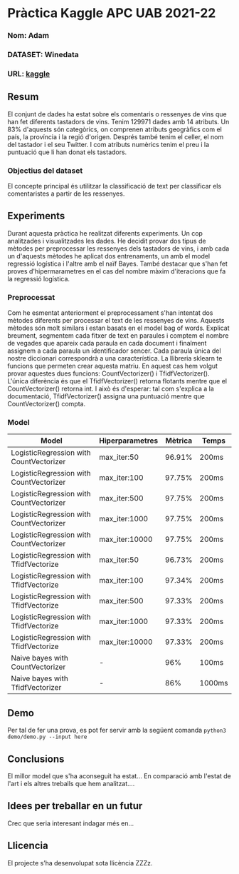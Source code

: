 # Pràctica Kaggle APC UAB 2021-22
### Nom: Adam
### DATASET: Winedata
### URL: [kaggle](https://www.kaggle.com/subh86/winedata)
## Resum
El conjunt de dades ha estat sobre els comentaris o ressenyes de vins que han fet diferents tastadors de vins. Tenim 129971 dades amb 14 atributs. Un 83% d'aquests són categòrics, on comprenen atributs geogràfics com el país, la província i la regió d'origen. Després també tenim el celler, el nom del tastador i el seu Twitter. I com atributs numèrics tenim el preu i la puntuació que li han donat els tastadors.
### Objectius del dataset
El concepte principal és utilitzar la classificació de text per classificar els comentaristes a partir de les ressenyes. 
## Experiments
Durant aquesta pràctica he realitzat diferents experiments. Un cop analitzades i visualitzades les dades. He decidit provar dos tipus de mètodes per preprocessar les ressenyes dels tastadors de vins, i amb cada un d'aquests mètodes he aplicat dos entrenaments, un amb el model regressió logística i l'altre amb el naïf Bayes. També destacar que s'han fet proves d'hipermarametres en el cas del nombre màxim d'iteracions que fa la regressió logística. 
### Preprocessat
Com he esmentat anteriorment el preprocessament s'han intentat dos mètodes diferents per processar el text de les ressenyes de vins.
Aquests mètodes són molt similars i estan basats en el model bag of words. Explicat breument, segmentem cada fitxer de text en paraules i comptem el nombre de vegades que apareix cada paraula en cada document i finalment assignem a cada paraula un identificador sencer. Cada paraula única del nostre diccionari correspondrà a una característica. La llibreria sklearn te funcions que permeten crear aquesta matriu. En aquest cas hem volgut provar aquestes dues funcions: CountVectorizer() i TfidfVectorizer(). L'única diferència és que el TfidfVectorizer() retorna flotants mentre que el CountVectorizer() retorna int. I això és d'esperar: tal com s'explica a la documentació, TfidfVectorizer() assigna una puntuació mentre que CountVectorizer() compta. 
### Model
| Model | Hiperparametres | Mètrica | Temps |
| -- | -- | -- | -- |
| LogisticRegression with CountVectorizer | max_iter:50 | 96.91% | 200ms |
| LogisticRegression with CountVectorizer | max_iter:100 | 97.75% | 200ms |
| LogisticRegression with CountVectorizer | max_iter:500 | 97.75% | 200ms |
| LogisticRegression with CountVectorizer | max_iter:1000 | 97.75% | 200ms |
| LogisticRegression with CountVectorizer | max_iter:10000 | 97.75% | 200ms |
| LogisticRegression with TfidfVectorize | max_iter:50 | 96.73% | 200ms |
| LogisticRegression with TfidfVectorize | max_iter:100 | 97.34% | 200ms |
| LogisticRegression with TfidfVectorize | max_iter:500 | 97.33% | 200ms |
| LogisticRegression with TfidfVectorize | max_iter:1000 | 97.33% | 200ms |
| LogisticRegression with TfidfVectorize | max_iter:10000 | 97.33% | 200ms |
| Naive bayes with CountVectorizer | - | 96% | 100ms |
| Naive bayes with TfidfVectorizer | - | 86% | 1000ms |

## Demo
Per tal de fer una prova, es pot fer servir amb la següent comanda
``` python3 demo/demo.py --input here ```
## Conclusions
El millor model que s'ha aconseguit ha estat...
En comparació amb l'estat de l'art i els altres treballs que hem analitzat....
## Idees per treballar en un futur
Crec que seria interesant indagar més en...
## Llicencia
El projecte s’ha desenvolupat sota llicència ZZZz.
